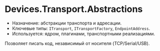 # Devices.Transport.Abstractions

- Назначение: абстракции транспорта и адресации.
- Ключевые типы: `ITransport`, `ITransportFactory`, `EndpointAddress`.
- Используется: ядром, плагинами, транспортными реализациями.

Позволяет писать код, независимый от носителя (TCP/Serial/USB).
